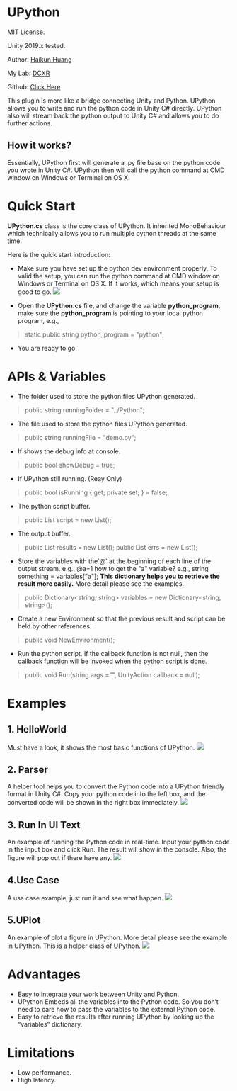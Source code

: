 # UPython
MIT License.

Unity 2019.x tested.

Author: [Haikun Huang](https://quincyhuang.github.io/Webpage/index.html)

My Lab: [DCXR](https://craigyulab.wordpress.com/code/)

Github: [Click Here](https://github.com/quincyhuang/DCXRKit)



This plugin is more like a bridge connecting Unity and Python. UPython allows you to write and run the python code in Unity C# directly. UPython also will stream back the python output to Unity C# and allows you to do further actions.

## How it works?
Essentially, UPython first will generate a .py file base on the python code you wrote in Unity C#. UPython then will call the python command at CMD window on Windows or Terminal on OS X. 



# Quick Start
**UPython.cs** class is the core class of UPython. It inherited MonoBehaviour which technically allows you to run multiple python threads at the same time. 

Here is the quick start introduction:
* Make sure you have set up the python dev environment properly. To valid the setup, you can run the python command at CMD window on Windows or Terminal on OS X.  If it works, which means your setup is good to go. 
![](1.png)

* Open the **UPython.cs** file, and change the variable **python_program**, make sure the **python_program** is pointing to your local python program, e.g.,

>static public string python_program = "python";

* You are ready to go.

# APIs & Variables
* The folder used to store the python files UPython generated. 
>public string runningFolder = "../Python";

* The file used to store the python files UPython generated. 
>public string runningFile = "demo.py";

* If shows the debug info at console.
>public bool showDebug = true;

* If UPython still running. (Reay Only)
>public bool isRunning { get; private set; } = false;

* The python script buffer.
>public List<string> script = new List<string>();

* The output buffer.
>public List<string> results = new List<string>();
>public List<string> errs = new List<string>();

* Store the variables with the'@' at the beginning of each line of the output stream.
  e.g., @a=1
  how to get the "a" variable?
  e.g., string something = variables["a"];
  **This dictionary helps you to retrieve the result more easily.**
  More detail please see the examples.
> public Dictionary<string, string> variables = new Dictionary<string, string>();

* Create a new Environment so that the previous result and script can be held by other references.
>public void NewEnvironment();

* Run the python script.
  If the callback function is not null, then the callback function will be invoked when the python script is done.
>public void Run(string args ="", UnityAction callback = null);

# Examples
## 1. HelloWorld
Must have a look, it shows the most basic functions of UPython.
![](2.png)

## 2. Parser
A helper tool helps you to convert the Python code into a UPython friendly format in Unity C#.
Copy your python code into the left box, and the converted code will be shown in the right box immediately.
![](3.png)

## 3. Run In UI Text
An example of running the Python code in real-time.
Input your python code in the input box and click Run. The result will show in the console. Also, the figure will pop out if there have any.
![](4.png)

## 4.Use Case
A use case example, just run it and see what happen.
![](5.png)

## 5.UPlot
An example of plot a figure in UPython. More detail please see the example in UPython. 
This is a helper class of UPython.
![](6.png)

# Advantages
* Easy to integrate your work between Unity and Python.
* UPython Embeds all the variables into the Python code. So you don’t need to care how to pass the variables to the external Python code.
* Easy to retrieve the results after running UPython by looking up the “variables” dictionary.

# Limitations
* Low performance.
* High latency. 

